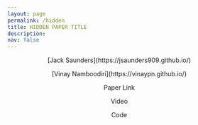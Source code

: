 ```yaml
---
layout: page
permalink: /hidden
title: HIDDEN PAPER TITLE
description:
nav: false
---
```


<div class="container">
  <div class="row">
    <div class="col-sm">
      <p style="text-align:center">[Jack Saunders](https://jsaunders909.github.io/)</p>
    </div>
    <div class="col-sm">
      <p style="text-align:center">[Vinay Namboodiri](https://vinaypn.github.io/)</p>
    </div>
  </div>
</div>

 
<div class="container">
  <div class="row">
    <div class="col-sm">
      <p style="text-align:center">Paper Link</p>
    </div>
    <div class="col-sm">
      <p style="text-align:center">Video</p>
    </div>
    <div class="col-sm">
      <p style="text-align:center">Code</p>
    </div>
  </div>
</div>




